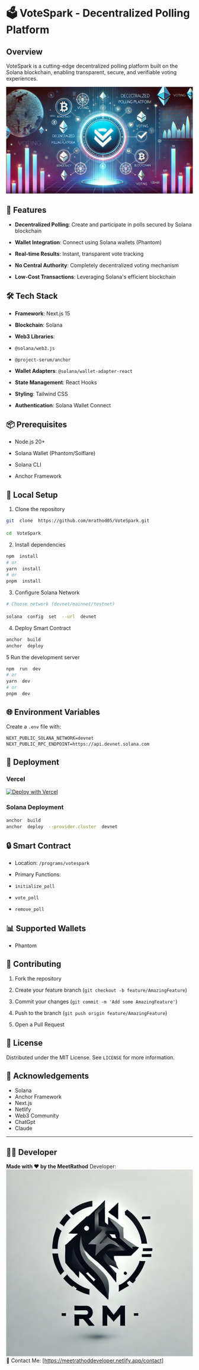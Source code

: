 # 🗳️ VoteSpark - Decentralized Polling Platform

## Overview

VoteSpark is a cutting-edge decentralized polling platform built on the Solana blockchain, enabling transparent, secure, and verifiable voting experiences.

![VoteSpark Banner](/public/vote_spark_og.webp)

## 🚀 Features

- **Decentralized Polling**: Create and participate in polls secured by Solana blockchain

- **Wallet Integration**: Connect using Solana wallets (Phantom)

- **Real-time Results**: Instant, transparent vote tracking

- **No Central Authority**: Completely decentralized voting mechanism

- **Low-Cost Transactions**: Leveraging Solana's efficient blockchain

## 🛠 Tech Stack

- **Framework**: Next.js 15

- **Blockchain**: Solana

- **Web3 Libraries**:

- `@solana/web3.js`

- `@project-serum/anchor`

- **Wallet Adapters**: `@solana/wallet-adapter-react`

- **State Management**: React Hooks

- **Styling**: Tailwind CSS

- **Authentication**: Solana Wallet Connect

## 📦 Prerequisites

- Node.js 20+

- Solana Wallet (Phantom/Solflare)

- Solana CLI

- Anchor Framework

## 🔧 Local Setup

1. Clone the repository

```bash
git  clone  https://github.com/mrathod05/VoteSpark.git

cd  VoteSpark
```

2. Install dependencies

```bash
npm  install
# or
yarn  install
# or
pnpm  install
```

3. Configure Solana Network

```bash
# Choose network (devnet/mainnet/testnet)

solana  config  set  --url  devnet
```

4. Deploy Smart Contract

```bash
anchor  build
anchor  deploy
```

5 Run the development server

```bash
npm  run  dev
# or
yarn  dev
# or
pnpm  dev
```

## 🌐 Environment Variables

Create a `.env` file with:

```
NEXT_PUBLIC_SOLANA_NETWORK=devnet
NEXT_PUBLIC_RPC_ENDPOINT=https://api.devnet.solana.com
```

## 🚢 Deployment

### Vercel

[![Deploy with Vercel](https://vercel.com/button)](https://vercel.com/new/clone?repository-url=https%3A%2F%2Fgithub.com%2Fmrathod05%2Fvotespark)

### Solana Deployment

```bash
anchor  build
anchor  deploy  --provider.cluster  devnet
```

## 🔒 Smart Contract

- Location: `/programs/votespark`

- Primary Functions:

- `initialize_poll`

- `vote_poll`

- `remove_poll`

## 📊 Supported Wallets

- Phantom

## 🤝 Contributing

1. Fork the repository

2. Create your feature branch (`git checkout -b feature/AmazingFeature`)

3. Commit your changes (`git commit -m 'Add some AmazingFeature'`)

4. Push to the branch (`git push origin feature/AmazingFeature`)

5. Open a Pull Request

## 📝 License

Distributed under the MIT License. See `LICENSE` for more information.

## 🙌 Acknowledgements

- Solana
- Anchor Framework
- Next.js
- Netlify
- Web3 Community
- ChatGpt
- Claude

---

## 🧑‍💻 Developer

**Made with ❤️ by the MeetRathod**
Developer: ![VoteSpark Banner](public/developer.jpg)
🔗 Contact Me: [https://meetrathoddeveloper.netlify.app/contact]
